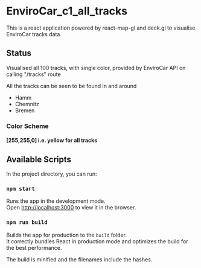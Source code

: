 # EnviroCar_c1_all_tracks
This is a react application powered by react-map-gl and deck.gl to visualise EnviroCar tracks data.

## Status

Visualised all 100 tracks, with single color, provided by EnviroCar API on calling "/tracks" route

All the tracks can be seen to be found in and around

* Hamm
* Chemnitz
* Bremen

### Color Scheme

#### [255,255,0] i.e. yellow for all tracks

## Available Scripts

In the project directory, you can run:

### `npm start`

Runs the app in the development mode.<br />
Open [http://localhost:3000](http://localhost:3000) to view it in the browser.

### `npm run build`

Builds the app for production to the `build` folder.<br />
It correctly bundles React in production mode and optimizes the build for the best performance.

The build is minified and the filenames include the hashes.<br />
